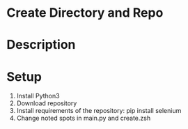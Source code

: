 # Create Directory and Repo

# Description

# Setup

1. Install Python3
2. Download repository
3. Install requirements of the repository: pip install selenium
4. Change noted spots in main.py and create.zsh
